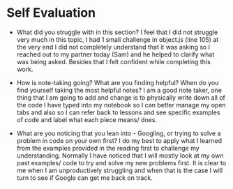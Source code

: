 # Self Evaluation

- What did you struggle with in this section?
I feel that I did not struggle very much in this topic, I had 1 small challenge in object.js (line 105) at the very end I did not completely understand that it was asking so I reached out to my partner today (Sam) and he helped to clarify what was being asked. Besides that I felt confident while completing this work.

- How is note-taking going? What are you finding helpful? When do you find yourself taking the most helpful notes?
I am a good note taker, one thing that I am going to add and change is to physically write down all of the code I have typed into my notebook so I can better manage my open tabs and also so I can refer back to lessons and see specific examples of code and label what each piece means/ does.

- What are you noticing that you lean into - Googling, or trying to solve a problem in code on your own first?
I do my best to apply what I learned from the examples provided in the reading first to challenge my understanding. Normally I have noticed that I will mostly look at my own past examples/ code to try and solve my new problems first. It is clear to me when I am unproductively struggling and when that is the case I will turn to see if Google can get me back on track.
